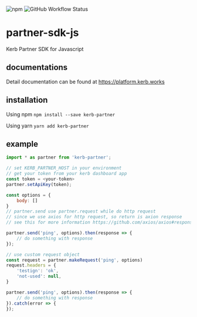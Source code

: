 ![npm](https://img.shields.io/npm/v/kerb-partner)
![GitHub Workflow Status](https://img.shields.io/github/workflow/status/kerb-technologies/partner-sdk-js/Publish%20as%20Node%20Package)

# partner-sdk-js
Kerb Partner SDK for Javascript

## documentations

Detail documentation can be found at https://platform.kerb.works

## installation

Using npm
`npm install --save kerb-partner`

Using yarn
`yarn add kerb-partner`






## example


```javascript
import * as partner from 'kerb-partner';

// set KERB_PARTNER_HOST in your environment
// get your token from your kerb dashboard app
const token = <your-token>
partner.setApiKey(token);

const options = {
    body: []
}
// partner.send use partner.request while do http request
// since we use axios for http request, so return is axion response
// see this for more information https://github.com/axios/axios#response-schema

partner.send('ping', options).then(response => {
    // do something with response
});

// use custom request object
const request = partner.makeRequest('ping', options)
request.headers = {
    'testign': 'ok',
    'not-used': null,
}

partner.send('ping', options).then(response => {
    // do something with response
}).catch(error => {
});


```
